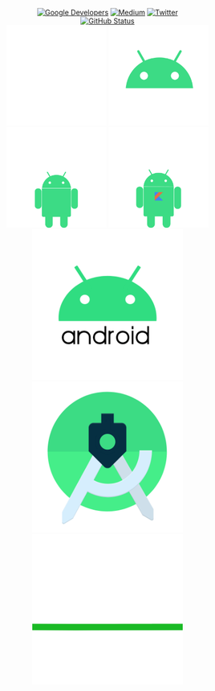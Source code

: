 <p align="center">
<a href="https://devlibrary.withgoogle.com/authors/rhymezxcode"><img alt="Google Developers" src="https://rhymezxcode.github.io/rhymezxcode/badges/google-devlib.svg"></a>
<a href="https://medium.com/@awodirebabajidesamuel"><img alt="Medium" src="https://rhymezxcode.github.io/rhymezxcode/badges/Story-Medium.svg"/></a>
<a href="https://twitter.com/rhymezx_code"><img alt="Twitter" src="https://rhymezxcode.github.io/rhymezxcode/badges/twitter.svg"/></a><br/>
<a href="https://github.com/rhymezxcode"><img alt="GitHub Status" src="https://github-readme-stats.vercel.app/api?username=rhymezxcode&show=contribs&show_icons=true&include_all_commits=true&count_private=true&theme=default"/></a>
 <br/>
<a href="https://github.com/rhymezxcode"><img src="https://github.com/RhymezxCode/rhymezxcode/blob/master/android.gif" width="200" height="200"/></a>
<a href="https://github.com/rhymezxcode"><img src="https://github.com/RhymezxCode/rhymezxcode/blob/master/android-11-animated-logo.gif" width="200" height="200"/></a>
<a href="https://github.com/rhymezxcode"><img src="https://github.com/RhymezxCode/rhymezxcode/blob/master/android-jetpack.gif" width="200" height="200"/></a>
<a href="https://github.com/rhymezxcode"><img src="https://github.com/RhymezxCode/rhymezxcode/blob/master/kotlin-android.gif" width="200" height="200"/></a>
<br/>
<a href="https://github.com/rhymezxcode"><img src="https://github.com/RhymezxCode/rhymezxcode/blob/master/android-logo.gif" width="300" height="300"/></a>
<a href="https://github.com/rhymezxcode"><img src="https://github.com/RhymezxCode/rhymezxcode/blob/master/androidstudio.gif" width="300" height="300"/></a>
<a href="https://github.com/rhymezxcode"><img src="https://github.com/RhymezxCode/rhymezxcode/blob/master/android-line.gif" width="300" height="300"/></a>
</p>

